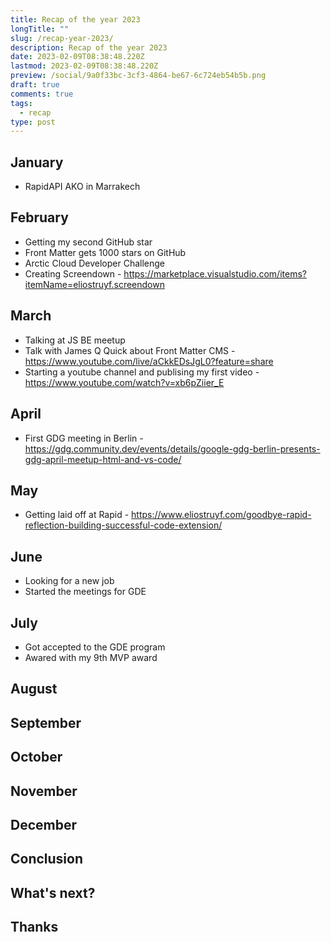 ```yaml
---
title: Recap of the year 2023
longTitle: ""
slug: /recap-year-2023/
description: Recap of the year 2023
date: 2023-02-09T08:38:48.220Z
lastmod: 2023-02-09T08:38:48.220Z
preview: /social/9a0f33bc-3cf3-4864-be67-6c724eb54b5b.png
draft: true
comments: true
tags:
  - recap
type: post
---
```


## January

- RapidAPI AKO in Marrakech

## February

- Getting my second GitHub star
- Front Matter gets 1000 stars on GitHub
- Arctic Cloud Developer Challenge
- Creating Screendown - <https://marketplace.visualstudio.com/items?itemName=eliostruyf.screendown>

## March

- Talking at JS BE meetup
- Talk with James Q Quick about Front Matter CMS - <https://www.youtube.com/live/aCkkEDsJgL0?feature=share>
- Starting a youtube channel and publising my first video - <https://www.youtube.com/watch?v=xb6pZiier_E>

## April

- First GDG meeting in Berlin - <https://gdg.community.dev/events/details/google-gdg-berlin-presents-gdg-april-meetup-html-and-vs-code/>

## May

- Getting laid off at Rapid - <https://www.eliostruyf.com/goodbye-rapid-reflection-building-successful-code-extension/>

## June

- Looking for a new job
- Started the meetings for GDE

## July

- Got accepted to the GDE program
- Awared with my 9th MVP award

## August

## September

## October

## November

## December

## Conclusion

## What's next?

## Thanks
